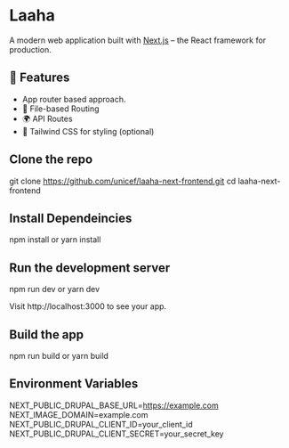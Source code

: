 #  Laaha

A modern web application built with [Next.js](https://nextjs.org/) – the React framework for production.

## 🚀 Features

- App router based approach.
- 🧭 File-based Routing
- 🌍 API Routes
- 🎨 Tailwind CSS for styling (optional)


## Clone the repo

git clone https://github.com/unicef/laaha-next-frontend.git
cd laaha-next-frontend

## Install Dependeincies

npm install
or 
yarn install

## Run the development server

npm run dev
or
yarn dev

Visit http://localhost:3000 to see your app.

## Build the app

npm run build
or
yarn build

## Environment Variables

NEXT_PUBLIC_DRUPAL_BASE_URL=https://example.com
NEXT_IMAGE_DOMAIN=example.com
NEXT_PUBLIC_DRUPAL_CLIENT_ID=your_client_id
NEXT_PUBLIC_DRUPAL_CLIENT_SECRET=your_secret_key
